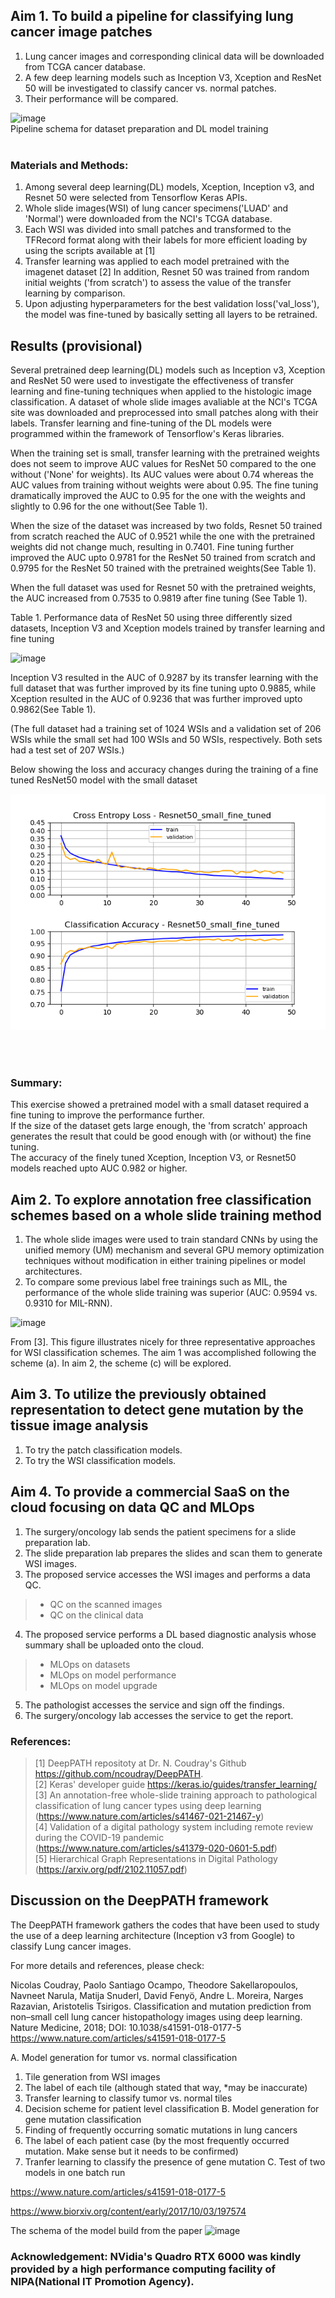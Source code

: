 ## Aim 1. To build a pipeline for classifying lung cancer image patches

1) Lung cancer images and corresponding clinical data will be downloaded from TCGA cancer database.
2) A few deep learning models such as Inception V3, Xception and ResNet 50 will be investigated to classify cancer vs. normal patches.
3) Their performance will be compared.

![image](https://user-images.githubusercontent.com/64822593/154029950-8e379ddb-0b8c-47f6-b37f-876c40b0ff31.png)
<br>Pipeline schema for dataset preparation and DL model training<br><br>


### Materials and Methods:
1) Among several deep learning(DL) models, Xception, Inception v3, and Resnet 50 were selected from Tensorflow Keras APIs.
2) Whole slide images(WSI) of lung cancer specimens('LUAD' and 'Normal') were downloaded from the NCI's TCGA database.  
3) Each WSI was divided into small patches and transformed to the TFRecord format along with their labels for more efficient loading by using the scripts available at [1] 
4) Transfer learning was applied to each model pretrained with the imagenet dataset [2]  In addition, Resnet 50 was trained from random initial weights ('from scratch') to assess the value of the transfer learning by comparison.  
5) Upon adjusting hyperparameters for the best validation loss('val_loss'), the model was fine-tuned by basically setting all layers to be retrained. 

## Results (provisional)
Several pretrained deep learning(DL) models such as Inception v3, Xception and ResNet 50 were used to investigate the effectiveness of transfer learning and fine-tuning techniques when applied to the histologic image classification. A dataset of whole slide images avaliable at the NCI's TCGA site was downloaded and preprocessed into small patches along with their labels.  Transfer learning and fine-tuning of the DL models were programmed within the framework of Tensorflow's Keras libraries. 

When the training set is small, transfer learning with the pretrained weights does not seem to improve AUC values for ResNet 50 compared to the one without ('None' for weights).  Its AUC values were about 0.74 whereas the AUC values from training without weights were about 0.95. The fine tuning dramatically improved the AUC to 0.95 for the one with the weights and slightly to 0.96 for the one without(See Table 1).

When the size of the dataset was increased by two folds, Resnet 50 trained from scratch reached the AUC of 0.9521 while the one with the pretrained weights did not change much, resulting in 0.7401.  Fine tuning further improved the AUC upto 0.9781 for the ResNet 50 trained from scratch and 0.9795 for the ResNet 50 trained with the pretrained weights(See Table 1).

When the full dataset was used for Resnet 50 with the pretrained weights, the AUC increased from 0.7535 to 0.9819 after fine tuning (See Table 1).   


Table 1.  Performance data of ResNet 50 using three differently sized datasets, Inception V3 and Xception models trained by transfer learning and fine tuning  

![image](https://user-images.githubusercontent.com/64822593/198612735-2343c733-0337-442d-887b-462330147d22.png)


Inception V3 resulted in the AUC of 0.9287 by its transfer learning with the full dataset that was further improved by its fine tuning upto 0.9885, while Xception resulted in the AUC of 0.9236 that was further improved upto 0.9862(See Table 1).

(The full dataset had a training set of 1024 WSIs and a validation set of 206 WSIs while the small set had 100 WSIs and 50 WSIs, respectively.  Both sets had a test set of 207 WSIs.)

Below showing the loss and accuracy changes during the training of a fine tuned ResNet50 model with the small dataset


![image](https://github.com/kimdesok/DeepPATH/blob/master/Resnet50_small_fine_tuned_plot.png)


<br><br>
### Summary:

This exercise showed a pretrained model with a small dataset required a fine tuning to improve the performance further.  
If the size of the dataset gets large enough, the 'from scratch' approach generates the result that could be good enough with (or without) the fine tuning.  
The accuracy of the finely tuned Xception, Inception V3, or Resnet50 models reached upto AUC 0.982 or higher. 

## Aim 2. To explore annotation free classification schemes based on a whole slide training method
1) The whole slide images were used to train standard CNNs by using the unified memory (UM) mechanism and several GPU memory optimization techniques without modification in either training pipelines or model architectures. 
2) To compare some previous label free trainings such as MIL, the performance of the whole slide training was superior (AUC: 0.9594 vs. 0.9310 for MIL-RNN).

![image](https://user-images.githubusercontent.com/64822593/194527469-1b186d2e-672b-46e8-9ad4-9ab13685ab42.png)

From [3].  This figure illustrates nicely for three representative approaches for WSI classification schemes.  The aim 1 was accomplished following the scheme (a).  In aim 2, the scheme (c) will be explored.


## Aim 3. To utilize the previously obtained representation to detect gene mutation by the tissue image analysis
1) To try the patch classification models.
2) To try the WSI classification models.

## Aim 4. To provide a commercial SaaS on the cloud focusing on data QC and MLOps

1) The surgery/oncology lab sends the patient specimens for a slide preparation lab.
2) The slide preparation lab prepares the slides and scan them to generate WSI images.
3) The proposed service accesses the WSI images and performs a data QC.
>* QC on the scanned images
>* QC on the clinical data
4) The proposed service performs a DL based diagnostic analysis whose summary shall be uploaded onto the cloud.
> * MLOps on datasets
> * MLOps on model performance
> * MLOps on model upgrade
5) The pathologist accesses the service and sign off the findings.
6) The surgery/oncology lab accesses the service to get the report.

### References: 
>[1] DeepPATH repositoty at Dr. N. Coudray's Github https://github.com/ncoudray/DeepPATH. <br>
>[2] Keras' developer guide https://keras.io/guides/transfer_learning/ <br>
>[3] An annotation-free whole-slide training approach to pathological classification of lung cancer types using deep learning (https://www.nature.com/articles/s41467-021-21467-y) <br>
>[4] Validation of a digital pathology system including remote review during the COVID-19 pandemic (https://www.nature.com/articles/s41379-020-0601-5.pdf) <br>
>[5] Hierarchical Graph Representations in Digital Pathology (https://arxiv.org/pdf/2102.11057.pdf) <br>


##  Discussion on the DeepPATH framework

The DeepPATH framework gathers the codes that have been used to study the use of a deep learning architecture (Inception v3 from Google) to classify Lung cancer images.

For more details and references, please check:

Nicolas Coudray, Paolo Santiago Ocampo, Theodore Sakellaropoulos, Navneet Narula, Matija Snuderl, David Fenyö, Andre L. Moreira, Narges Razavian, Aristotelis Tsirigos. Classification and mutation prediction from non–small cell lung cancer histopathology images using deep learning. Nature Medicine, 2018; DOI: 10.1038/s41591-018-0177-5 https://www.nature.com/articles/s41591-018-0177-5

A. Model generation for tumor vs. normal classification
  1) Tile generation from WSI images
  2) The label of each tile (although stated that way, *may be inaccurate)
  3) Transfer learning to classify tumor vs. normal tiles 
  4) Decision scheme for patient level classification
B. Model generation for gene mutation classification
  1) Finding of frequently occurring somatic mutations in lung cancers
  2) The label of each patient case (by the most frequently occurred mutation. Make sense but it needs to be confirmed)
  3) Tranfer learning to classify the presence of gene mutation
C. Test of two models in one batch run

https://www.nature.com/articles/s41591-018-0177-5

https://www.biorxiv.org/content/early/2017/10/03/197574

The schema of the model build from the paper
![image](https://user-images.githubusercontent.com/64822593/154029375-23ba352d-3f16-4933-86f3-f9478c2f4523.png)

### Acknowledgement: NVidia's Quadro RTX 6000 was kindly provided by a high performance computing facility of NIPA(National IT Promotion Agency).
